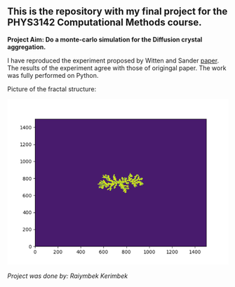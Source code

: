 ## This is the repository with my final project for the PHYS3142 Computational Methods course. 

**Project Aim: Do a monte-carlo simulation for the Diffusion crystal aggregation.**


I have reproduced the experiment proposed by Witten and Sander [paper](https://journals.aps.org/prl/pdf/10.1103/PhysRevLett.47.1400). The results of the experiment agree with those of origingal paper. The work was fully performed on Python. 

Picture of the fractal structure:

![Plot of a fractal](Plot_image_for_Pn=1.png)

_Project was done by: Raiymbek Kerimbek_
